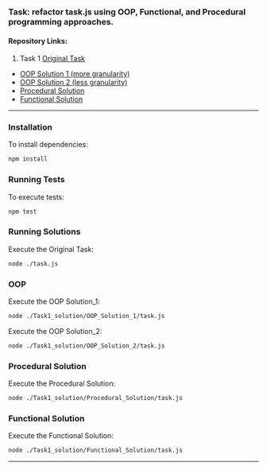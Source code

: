 ### Task: refactor task.js using OOP, Functional, and Procedural programming approaches.

#### Repository Links:

1. Task 1 [Original Task](https://github.com/berdyshevol/Patterns/blob/master/task.js)

- [OOP Solution 1 (more granularity)](https://github.com/berdyshevol/Patterns/tree/master/Task1_solution/OOP_Solution)
- [OOP Solution 2 (less granularity)](https://github.com/berdyshevol/Patterns/tree/master/Task1_solution/OOP_Solution)
- [Procedural Solution](https://github.com/berdyshevol/Patterns/tree/master/Task1_solution/Procedural_Solution)
- [Functional Solution](https://github.com/berdyshevol/Patterns/tree/master/Task1_solution/Functional_Solution)

---

### Installation

To install dependencies:

```bash
npm install
```

### Running Tests

To execute tests:

```bash
npm test
```

### Running Solutions

Execute the Original Task:

```bash
node ./task.js
```

### OOP

Execute the OOP Solution_1:

```bash
node ./Task1_solution/OOP_Solution_1/task.js
```

Execute the OOP Solution_2:

```bash
node ./Task1_solution/OOP_Solution_2/task.js
```

### Procedural Solution

Execute the Procedural Solution:

```bash
node ./Task1_solution/Procedural_Solution/task.js
```

### Functional Solution

Execute the Functional Solution:

```bash
node ./Task1_solution/Functional_Solution/task.js
```

---
